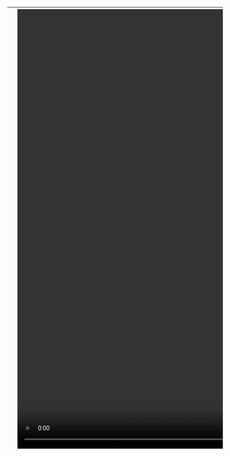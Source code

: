 ||<video src="https://github.com/user-attachments/assets/26443e6b-f729-4aab-a027-3ef59beacb37" width="1024px" height="1024px"></video>|
|-|-|
